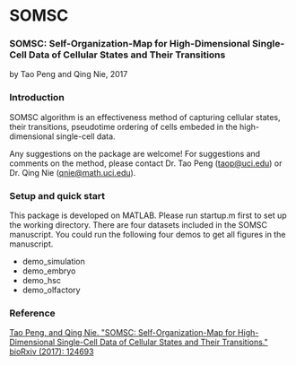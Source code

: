 # SOMSC

### SOMSC: Self-Organization-Map for High-Dimensional Single-Cell Data of Cellular States and Their Transitions
by Tao Peng and Qing Nie, 2017

### Introduction
SOMSC algorithm is an effectiveness method of capturing cellular states, their transitions, pseudotime ordering of cells embeded in the high-dimensional single-cell data.

Any suggestions on the package are welcome! For suggestions and comments on the method, please contact Dr. Tao Peng (taop@uci.edu) or Dr. Qing Nie (qnie@math.uci.edu).

### Setup and quick start

This package is developed on MATLAB. Please run startup.m first to set up the working directory. There are four datasets included in the SOMSC manuscript. You could run the following four demos to get all figures in the manuscript. 

- demo_simulation
- demo_embryo
- demo_hsc
- demo_olfactory

### Reference

[Tao Peng, and Qing Nie. "SOMSC: Self-Organization-Map for High-Dimensional Single-Cell Data of Cellular States and Their Transitions." bioRxiv (2017): 124693](http://www.biorxiv.org/content/early/2017/08/24/124693)




